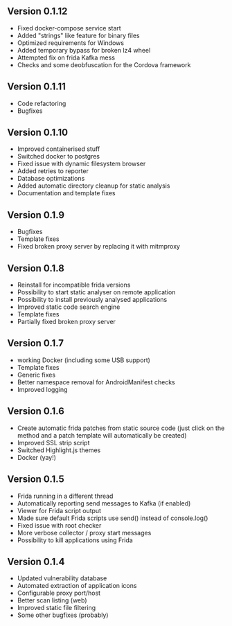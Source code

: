 ## Version 0.1.12
- Fixed docker-compose service start
- Added "strings" like feature for binary files
- Optimized requirements for Windows
- Added temporary bypass for broken lz4 wheel
- Attempted fix on frida Kafka mess
- Checks and some deobfuscation for the Cordova framework

## Version 0.1.11
- Code refactoring
- Bugfixes

## Version 0.1.10
- Improved containerised stuff
- Switched docker to postgres
- Fixed issue with dynamic filesystem browser
- Added retries to reporter
- Database optimizations
- Added automatic directory cleanup for static analysis
- Documentation and template fixes

## Version 0.1.9
- Bugfixes
- Template fixes
- Fixed broken proxy server by replacing it with mitmproxy


## Version 0.1.8
- Reinstall for incompatible frida versions
- Possibility to start static analyser on remote application
- Possibility to install previously analysed applications
- Improved static code search engine
- Template fixes
- Partially fixed broken proxy server

## Version 0.1.7
- working Docker (including some USB support)
- Template fixes
- Generic fixes
- Better namespace removal for AndroidManifest checks
- Improved logging

## Version 0.1.6
- Create automatic frida patches from static source code (just click on the method and a patch template will automatically be created)
- Improved SSL strip script
- Switched Highlight.js themes
- Docker (yay!)

## Version 0.1.5
- Frida running in a different thread
- Automatically reporting send messages to Kafka (if enabled)
- Viewer for Frida script output
- Made sure default Frida scripts use send() instead of console.log()
- Fixed issue with root checker
- More verbose collector / proxy start messages
- Possibility to kill applications using Frida

## Version 0.1.4
- Updated vulnerability database
- Automated extraction of application icons
- Configurable proxy port/host
- Better scan listing (web)
- Improved static file filtering
- Some other bugfixes (probably)
